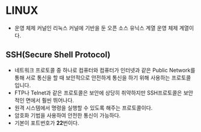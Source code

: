 # LINUX 

- 운영 체제 커널인 리눅스 커널에 기반을 둔 오픈 소스 유닉스 계열 운영 체제 계열이다.

## SSH(Secure Shell Protocol) 

- 네트워크 프로토콜 중 하나로 컴퓨터와 컴퓨터가 인터넷과 같은 Public Network를 통해 서로 통신을 할 때 보안적으로 안전하게 통신을 하기 위해 사용하는 프로토콜입니다.
- FTP나 Telnet과 같은 프로토콜은 보안에 상당히 취약하지만 SSH프로토콜은 보안적인 면에서 훨씬 뛰어나다.
- 원격 시스템에서 명령을 실행할 수 있도록 해주는 프로토콜이다.
- 암호화 기법을 사용하여 안전한 통신이 가능하다.
- 기본이 포트번호가 **22**번이다.

